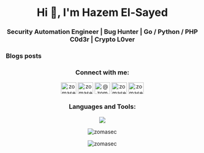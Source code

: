 <h1 align="center">Hi 👋, I'm Hazem El-Sayed</h1>
<h3 align="center">Security Automation Engineer | Bug Hunter | Go / Python / PHP C0d3r | Crypto L0ver</h3>

<!--<p align="center"> <img src="https://komarev.com/ghpvc/?username=zomasec&label=Profile%20views&color=0e75b6&style=flat" alt="zomasec" /> </p>-->

### Blogs posts
<!-- BLOG-POST-LIST:START -->
<!-- BLOG-POST-LIST:END -->
<center>
<h3 align="center">Connect with me:</h3>
<p align="center">
<a href="https://twitter.com/zomasec" target="blank"><img align="center" src="https://raw.githubusercontent.com/rahuldkjain/github-profile-readme-generator/master/src/images/icons/Social/twitter.svg" alt="zomasec" height="30" width="40" /></a>
<a href="https://linkedin.com/in/zomasec" target="blank"><img align="center" src="https://raw.githubusercontent.com/rahuldkjain/github-profile-readme-generator/master/src/images/icons/Social/linked-in-alt.svg" alt="zomasec" height="30" width="40" /></a>
<a href="https://medium.com/@zomasec" target="blank"><img align="center" src="https://raw.githubusercontent.com/rahuldkjain/github-profile-readme-generator/master/src/images/icons/Social/medium.svg" alt="@zomasec" height="30" width="40" /></a>
<a href="https://www.youtube.com/c/zomasec" target="blank"><img align="center" src="https://raw.githubusercontent.com/rahuldkjain/github-profile-readme-generator/master/src/images/icons/Social/youtube.svg" alt="zomasec" height="30" width="40" /></a>
<a href="https://discord.gg/zomasec" target="blank"><img align="center" src="https://raw.githubusercontent.com/rahuldkjain/github-profile-readme-generator/master/src/images/icons/Social/discord.svg" alt="zomasec" height="30" width="40" /></a>
</p>

<h3 align="center">Languages and Tools:</h3>
<p align="center">
  <img src="https://skillicons.dev/icons?i=html,css,js,nodejs,,mysql,docker,kafka,go,cpp,py,java,bash,linux,md,git,github,vscode,postman" />
</p>

<p><img align="center" src="https://github-readme-stats.vercel.app/api/top-langs?username=zomasec&show_icons=true&locale=en&layout=compact" alt="zomasec" /></p>

<p><img align="center" src="https://github-readme-streak-stats.herokuapp.com/?user=zomasec&" alt="zomasec" /></p>


